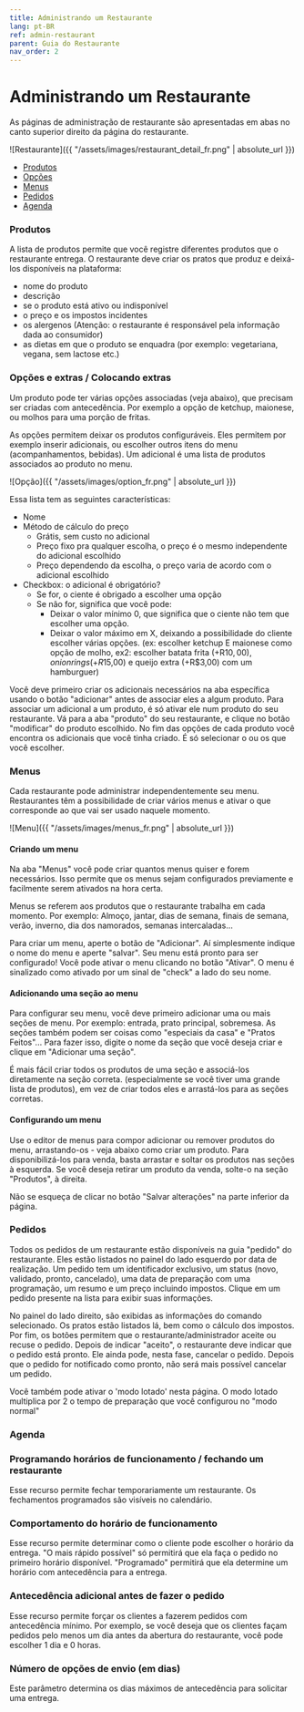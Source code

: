```yaml
---
title: Administrando um Restaurante
lang: pt-BR
ref: admin-restaurant
parent: Guia do Restaurante
nav_order: 2
---
```


# Administrando um Restaurante

As páginas de administração de restaurante são apresentadas em abas no canto superior direito da página do restaurante.

![Restaurante]({{ "/assets/images/restaurant_detail_fr.png" | absolute_url }})

- [Produtos](#Produtos)
- [Opções](#Opções-e-extras--Colocando-extras)
- [Menus](#Menus)
- [Pedidos](#Pedidos)
- [Agenda](#Agenda)


### Produtos

A lista de produtos permite que você registre diferentes produtos que o restaurante entrega. O restaurante deve criar os pratos que produz e deixá-los disponíveis na plataforma:
- nome do produto
- descrição
- se o produto está ativo ou indisponível
- o preço e os impostos incidentes
- os alergenos (Atenção: o restaurante é responsável pela informação dada ao consumidor)
- as dietas em que o produto se enquadra (por exemplo: vegetariana, vegana, sem lactose etc.)

### Opções e extras / Colocando extras

Um produto pode ter várias opções associadas (veja abaixo), que precisam ser criadas com antecedência. Por exemplo a opção de ketchup, maionese, ou molhos para uma porção de fritas.

As opções permitem deixar os produtos configuráveis. Eles permitem por exemplo inserir adicionais, ou escolher outros itens do menu (acompanhamentos, bebidas). Um adicional é uma lista de produtos associados ao produto no menu.

![Opção]({{ "/assets/images/option_fr.png" | absolute_url }})

Essa lista tem as seguintes características:
- Nome
- Método de cálculo do preço
  - Grátis, sem custo no adicional
  - Preço fixo pra qualquer escolha, o preço é o mesmo independente do adicional escolhido
  - Preço dependendo da escolha, o preço varia de acordo com o adicional escolhido
- Checkbox: o adicional é obrigatório?
  - Se for, o ciente é obrigado a escolher uma opção
  - Se não for, significa que você pode:
    - Deixar o valor mínimo 0, que significa que o ciente não tem que escolher uma opção.
    - Deixar o valor máximo em X, deixando a possibilidade do cliente escolher várias opções. (ex: escolher ketchup E maionese como opção de molho, ex2: escolher batata frita (+R$10,00), onion rings (+R$15,00) e queijo extra (+R$3,00) com um hamburguer)

Você deve primeiro criar os adicionais necessários na aba específica usando o botão "adicionar" antes de associar eles a algum produto.
Para associar um adicional a um produto, é só ativar ele num produto do seu restaurante. Vá para a aba "produto" do seu restaurante, e clique no botão "modificar" do produto escolhido.
No fim das opções de cada produto você encontra os adicionais que você tinha criado. É só selecionar o ou os que você escolher.

### Menus

Cada restaurante pode administrar independentemente seu menu. Restaurantes têm a possibilidade de criar vários menus e ativar o que corresponde ao que vai ser usado naquele momento.

![Menu]({{ "/assets/images/menus_fr.png" | absolute_url }})

#### Criando um menu

Na aba "Menus" você pode criar quantos menus quiser e forem necessários. Isso permite que os menus sejam configurados previamente e facilmente serem ativados na hora certa.

Menus se referem aos produtos que o restaurante trabalha em cada momento. Por exemplo: Almoço, jantar, dias de semana, finais de semana, verão, inverno, dia dos namorados, semanas intercaladas...

Para criar um menu, aperte o botão de "Adicionar". Aí simplesmente indique o nome do menu e aperte "salvar". Seu menu está pronto para ser configurado! Você pode ativar o menu clicando no botão "Ativar". O menu é sinalizado como ativado por um sinal de "check" a lado do seu nome.

#### Adicionando uma seção ao menu

Para configurar seu menu, você deve primeiro adicionar uma ou mais seções de menu. Por exemplo: entrada, prato principal, sobremesa. As seções também podem ser coisas como "especiais da casa" e "Pratos Feitos"... Para fazer isso, digite o nome da seção que você deseja criar e clique em "Adicionar uma seção".

É mais fácil criar todos os produtos de uma seção e associá-los diretamente na seção correta. (especialmente se você tiver uma grande lista de produtos), em vez de criar todos eles e arrastá-los para as seções corretas.

#### Configurando um menu

Use o editor de menus para compor adicionar ou remover produtos do menu, arrastando-os - veja abaixo como criar um produto. Para disponibilizá-los para venda, basta arrastar e soltar os produtos nas seções à esquerda. Se você deseja retirar um produto da venda, solte-o na seção "Produtos", à direita.

Não se esqueça de clicar no botão "Salvar alterações" na parte inferior da página.


### Pedidos

Todos os pedidos de um restaurante estão disponíveis na guia "pedido" do restaurante. Eles estão listados no painel do lado esquerdo por data de realização. Um pedido tem um identificador exclusivo, um status (novo, validado, pronto, cancelado), uma data de preparação com uma programação, um resumo e um preço incluindo impostos. Clique em um pedido presente na lista para exibir suas informações.

No painel do lado direito, são exibidas as informações do comando selecionado. Os pratos estão listados lá, bem como o cálculo dos impostos. Por fim, os botões permitem que o restaurante/administrador aceite ou recuse o pedido. Depois de indicar "aceito", o restaurante deve indicar que o pedido está pronto. Ele ainda pode, nesta fase, cancelar o pedido. Depois que o pedido for notificado como pronto, não será mais possível cancelar um pedido.

Você também pode ativar o 'modo lotado' nesta página. O modo lotado multiplica por 2 o tempo de preparação que você configurou no "modo normal"

### Agenda
### Programando horários de funcionamento / fechando um restaurante

Esse recurso permite fechar temporariamente um restaurante. Os fechamentos programados são visíveis no calendário.

### Comportamento do horário de funcionamento

Esse recurso permite determinar como o cliente pode escolher o horário da entrega. "O mais rápido possível" só permitirá que ela faça o pedido no primeiro horário disponível. "Programado" permitirá que ela determine um horário com antecedência para a entrega.

### Antecedência adicional antes de fazer o pedido

Esse recurso permite forçar os clientes a fazerem pedidos com antecedência mínimo. Por exemplo, se você deseja que os clientes façam pedidos pelo menos um dia antes da abertura do restaurante, você pode escolher 1 dia e 0 horas.

### Número de opções de envio (em dias)

Este parâmetro determina os dias máximos de antecedência para solicitar uma entrega.

